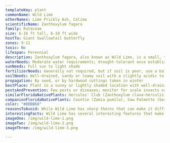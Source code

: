 ```yaml
---
templateKey: plant
commonName: Wild Lime
otherNames: Lime Prickly Ash, Colima
scientificName: Zanthoxylum fagara
family: Rutaceae
size: 6-16 ft tall, 6-10 ft wide
hostTo: Giant Swallowtail butterfly
zones: 9-11
toxic: No
lifespan: Perennial
description: Zanthoxylum fagara, also known as Wild Lime, is a small, thorny, multi-stemmed tree or large shrub with aromatic, compound leaves. The plant produces tiny, inconspicuous flowers, followed by small, red, berry-like fruits. Its foliage is a host for the Giant Swallowtail butterfly. The plant is native to Florida, parts of Texas, Mexico, and the Caribbean.
waterNeeds: Moderate water requirements; drought-tolerant once established
sunNeeds: Full sun to light shade
fertilizerNeeds: Generally not required, but if soil is poor, use a balanced, slow-release fertilizer in spring
soilNeeds: Well-drained, sandy or loamy soil with a slightly acidic to slightly alkaline pH
propagation: By seed, or by hardwood cuttings taken in winter
bestPlace: Plant in a sunny or lightly shaded location with well-draining soil in wildlife or native plant gardens, as a hedge, or as a specimen plant. Pair with other native, drought-tolerant plants for a low-maintenance garden in Florida.
pestsAndPrevention: Few pests or diseases; monitor for scale insects or spider mites and treat with insecticidal soap or neem oil if needed
similarFloridaNativePlants: Hercules' Club (Zanthoxylum clava-herculis), Wild Coffee (Psychotria nervosa), Marlberry (Ardisia escallonoides)
companionFloridaNativePlants: Coontie (Zamia pumila), Saw Palmetto (Serenoa repens), Sand Cordgrass (Spartina bakeri)
color: "#8DBB60"
reasonsToAvoid: While Wild Lime has sharp thorns that can make it difficult to handle and maintain, which could be a concern for households with children or pets. Additionally, the flowers of Wild Lime are small and inconspicuous, which may not appeal to those seeking showy blooms. The plant can also grow quite large, reaching up to 16 feet tall and 10 feet wide, so it may not be suitable for small gardens.
interestingFacts: Wild Lime has several interesting features that make it a unique addition to any Florida garden. As a host plant for the Giant Swallowtail butterfly, it provides a valuable food source for the caterpillars of this beautiful pollinator. The aromatic leaves of Wild Lime emit a pleasant citrusy scent when crushed, adding a sensory element to your landscape. Historically, various parts of the plant have been used for their analgesic, anti-inflammatory, and antimicrobial properties in traditional medicine. Lastly, as a native plant to Florida, Texas, Mexico, and the Caribbean, incorporating Wild Lime into your garden can help support local ecosystems and create a more sustainable landscape.
imageOne: /img/wild-lime-1.png
imageTwo: /img/wild-lime-2.png
imageThree: /img/wild-lime-3.png

---
```


